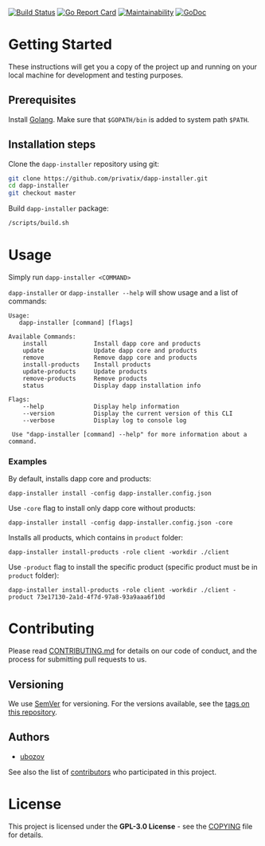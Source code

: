 [![Build Status](https://travis-ci.org/Privatix/dapp-installer.svg?branch=master)](https://travis-ci.org/Privatix/dapp-installer)
[![Go Report Card](http://goreportcard.com/badge/github.com/Privatix/dapp-installer)](https://goreportcard.com/report/github.com/Privatix/dapp-installer)
[![Maintainability](https://api.codeclimate.com/v1/badges/603af7ec449bf3ae153c/maintainability)](https://codeclimate.com/github/Privatix/dapp-installer/maintainability)
[![GoDoc](https://godoc.org/github.com/Privatix/dapp-installer?status.svg)](https://godoc.org/github.com/Privatix/dapp-installer)

# Getting Started

These instructions will get you a copy of the project up and running on your local machine for development and testing purposes.

## Prerequisites

Install [Golang](https://golang.org/doc/install). Make sure that `$GOPATH/bin` is added to system path `$PATH`.

## Installation steps

Clone the `dapp-installer` repository using git:

```bash
git clone https://github.com/privatix/dapp-installer.git
cd dapp-installer
git checkout master

```

Build `dapp-installer` package:

```bash
/scripts/build.sh
```

# Usage

Simply run `dapp-installer <COMMAND>`

`dapp-installer` or `dapp-installer --help` will show usage and a list of commands:

```
Usage:
   dapp-installer [command] [flags]

Available Commands:
 	install             Install dapp core and products
	update              Update dapp core and products
	remove              Remove dapp core and products
	install-products    Install products
	update-products     Update products
	remove-products     Remove products
	status              Display dapp installation info

Flags:
	--help              Display help information
	--version           Display the current version of this CLI
	--verbose           Display log to console log
  
 Use "dapp-installer [command] --help" for more information about a command.
 ```

### Examples
By default, installs dapp core and products:
```
dapp-installer install -config dapp-installer.config.json
```
Use `-core` flag to install only dapp core without products:
```
dapp-installer install -config dapp-installer.config.json -core
```
Installs all products, which contains in `product` folder:
```
dapp-installer install-products -role client -workdir ./client
```
Use `-product` flag to install the specific product (specific product must be in `product` folder):
```
dapp-installer install-products -role client -workdir ./client -product 73e17130-2a1d-4f7d-97a8-93a9aaa6f10d
```


# Contributing

Please read [CONTRIBUTING.md](CONTRIBUTING.md) for details on our code of conduct, and the process for submitting pull requests to us.

## Versioning

We use [SemVer](http://semver.org/) for versioning. For the versions available, see the [tags on this repository](https://github.com/Privatix/dappctrl/tags).

## Authors

* [ubozov](https://github.com/ubozov)

See also the list of [contributors](https://github.com/Privatix/dapp-installer/contributors) who participated in this project.

# License

This project is licensed under the **GPL-3.0 License** - see the [COPYING](COPYING) file for details.
